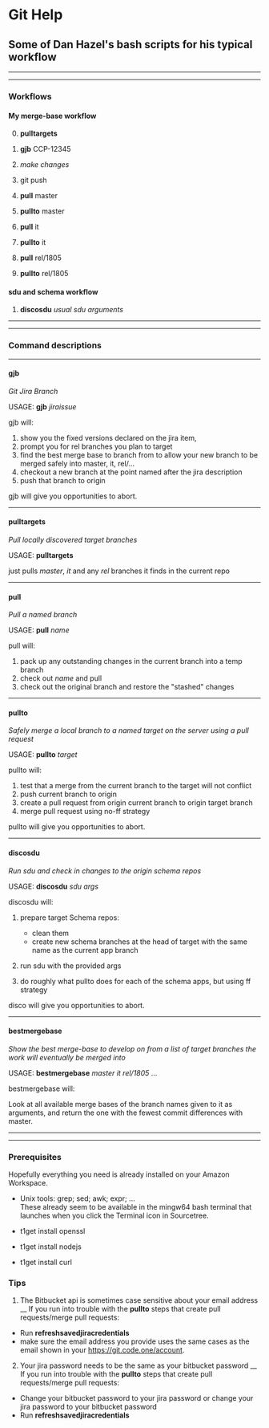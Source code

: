 # Git Help

## Some of Dan Hazel's bash scripts for his typical workflow

---
---
### Workflows
#### My merge-base workflow

0. **pulltargets**

1. **gjb** CCP-12345

2. *make changes*

3. git push

4. **pull** master

5. **pullto** master

6. **pull** it

7. **pullto** it

8. **pull** rel/1805

9. **pullto** rel/1805


#### sdu and schema workflow

1. **discosdu** *usual sdu arguments*

---
---
### Command descriptions

---
#### gjb
 *Git Jira Branch*

USAGE: **gjb** *jiraissue*

gjb will:

1. show you the fixed versions declared on the jira item, 
2. prompt you for rel branches you plan to target
3. find the best merge base to branch from to allow your new branch to be merged safely into master, it, rel/...
4. checkout a new branch at the point named after the jira description
5. push that branch to origin

gjb will give you opportunities to abort.

---
#### pulltargets
 *Pull locally discovered target branches*

USAGE: **pulltargets**

just pulls *master*, *it* and any *rel* branches it finds in the current repo

---
#### pull
 *Pull a named branch*

USAGE: **pull** *name*

pull will:

1. pack up any outstanding changes in the current branch into a temp branch
2. check out *name* and pull
3. check out the original branch and restore the "stashed" changes

---
#### pullto
 *Safely merge a local branch to a named target on the server using a pull request*

USAGE: **pullto** *target*

pullto will: 

1. test that a merge from the current branch to the target will not conflict
2. push current branch to origin
3. create a pull request from origin current branch to origin target branch
4. merge pull request using no-ff strategy

pullto will give you opportunities to abort.

---
#### discosdu
 *Run sdu and check in changes to the origin schema repos*

USAGE: **discosdu** *sdu args*

discosdu will:

1. prepare target Schema repos:
   - clean them
   - create new schema branches at the head of target with the same name as the current app branch

2. run sdu with the provided args

3. do roughly what pullto does for each of the schema apps, but using ff strategy

disco will give you opportunities to abort.

---
#### bestmergebase
 *Show the best merge-base to develop on from a list of target branches the work will eventually be merged into*

USAGE: **bestmergebase** *master* *it* *rel/1805* ... 

bestmergebase will:

Look at all available merge bases of the branch names given to it as arguments, and return the one with the fewest commit differences with master.

---
---
### Prerequisites

Hopefully everything you need is already installed on your Amazon Workspace.

 * Unix tools: grep; sed; awk; expr; ...  
These already seem to be available in the mingw64 bash terminal that launches when you click the Terminal icon in Sourcetree.
   
 * t1get install openssl
 
 * t1get install nodejs

 * t1get install curl
 
### Tips

1. The Bitbucket api is sometimes case sensitive about your email address __
  If you run into trouble with the **pullto** steps that create pull requests/merge pull requests:
  + Run **refreshsavedjiracredentials**
  + make sure the email address you provide uses the same cases as the email shown in your <https://git.code.one/account>.

2. Your jira password needs to be the same as your bitbucket password __
  If you run into trouble with the **pullto** steps that create pull requests/merge pull requests:
  + Change your bitbucket password to your jira password or change your jira password to your bitbucket password
  + Run **refreshsavedjiracredentials**
